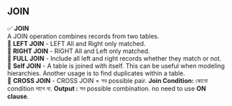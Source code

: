 ## JOIN 
✅ <b>JOIN </b> <br> A JOIN operation combines records from two tables. <br>
🔷 <b>LEFT JOIN</b> - LEFT All and Right only matched. <br>
🔷 <b>RIGHT JOIN</b> - RIGHT All and Left only matched. <br>
🔷 <b>FULL JOIN</b> - Include all left and right records whether they match or not. <br>
🔷 <b>Self JOIN</b> - A table is joined with itself. This can be useful when modeling hierarchies. Another usage is to find duplicates within a table. <br>
🔷 <b>CROSS JOIN</b> - CROSS JOIN = সব possible pair. <b>Join Condition:</b> কোনো condition লাগে না. <b>Output :</b> সব possible combination. no need to use <b>ON clause</b>. <br>




